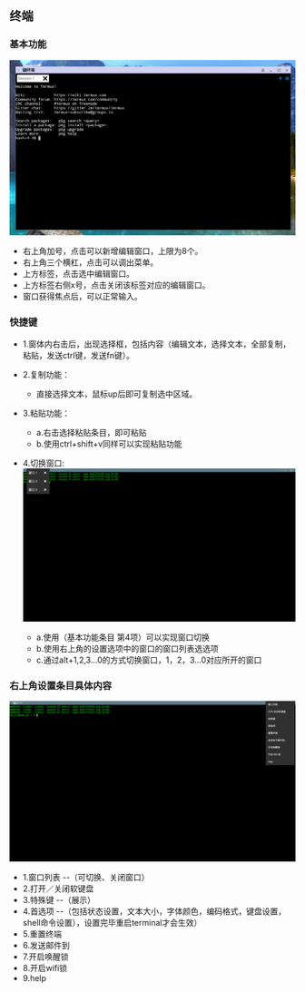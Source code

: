 ## 终端
### 基本功能
![](../pic/soft/terminal_demo.png)

   - 右上角加号，点击可以新增编辑窗口，上限为8个。
   - 右上角三个横杠，点击可以调出菜单。
   - 上方标签，点击选中编辑窗口。
   - 上方标签右侧x号，点击关闭该标签对应的编辑窗口。
   - 窗口获得焦点后，可以正常输入。
   
### 快捷键

   - 1.窗体内右击后，出现选择框，包括内容（编辑文本，选择文本，全部复制，粘贴，发送ctrl键，发送fn键）。
   - 2.复制功能：
      - 直接选择文本，鼠标up后即可复制选中区域。
   - 3.粘贴功能：
      - a.右击选择粘贴条目，即可粘贴
      - b.使用ctrl+shift+v同样可以实现粘贴功能
   - 4.切换窗口:
![](../pic/gongju/terminal_more.png)

      - a.使用（基本功能条目 第4项）可以实现窗口切换
      - b.使用右上角的设置选项中的窗口的窗口列表选选项
      - c.通过alt+1,2,3...0的方式切换窗口，1，2，3...0对应所开的窗口
      
### 右上角设置条目具体内容
![](../pic/gongju/terminal_right.png)

   - 1.窗口列表 --（可切换、关闭窗口）
   - 2.打开／关闭软键盘
   - 3.特殊键 --（展示）
   - 4.首选项 --（包括状态设置，文本大小，字体颜色，编码格式，键盘设置，shell命令设置），设置完毕重启terminal才会生效）
   - 5.重置终端
   - 6.发送邮件到
   - 7.开启唤醒锁
   - 8.开启wifi锁
   - 9.help
